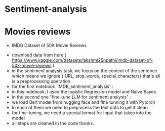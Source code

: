 # Sentiment-analysis
# Movies reviews
* IMDB Dataset of 50K Movie Reviews
- download data from here ( https://www.kaggle.com/datasets/lakshmi25npathi/imdb-dataset-of-50k-movie-reviews )
- in the sentiment analysis task, we focus on the content of the sentence which means we ignore { URL, stop_words, special_characters} 
that's all is a preprocessing operation.
- for the first notebook 'IMDB_sentiment_analysis' :
- in this notebook, I used the logistic Regression model and Naive Bayes 
- in the second one "fine-tune LLM for sentiment analysis" :
- we load Bert model from hugging face and fine tunning it with Pytorch 
- In each of them we need to preprocess the text data to get it clean 
- for fine-tuning, we need a special format for input that taken into the model 
- all steps are cleaned in the code 
thanks.
